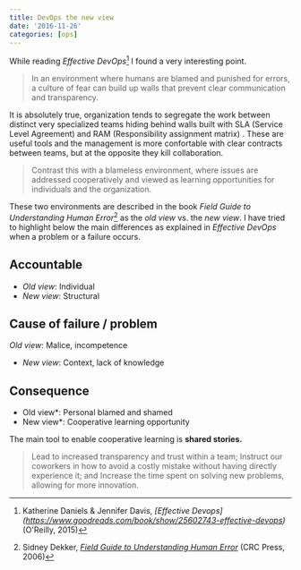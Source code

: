 ```yaml
---
title: DevOps the new view
date: '2016-11-26'
categories: [ops]
---
```


While reading *Effective DevOps*[^1] I found a very interesting point.

> In an environment where humans are blamed and punished for errors, a culture of fear can build up walls that prevent clear communication and transparency.

It is absolutely true, organization tends to segregate the work between distinct very specialized teams hiding behind walls built with SLA (Service Level Agreement)  and RAM (Responsibility assignment matrix) . These are useful tools and the management is more confortable with clear contracts between teams, but at the opposite they kill collaboration.

> Contrast this with a blameless environment, where issues are addressed cooperatively and viewed as learning opportunities for individuals and the organization.

These two environments are described in the book *Field Guide to Understanding Human Error*[^2] as the *old view* vs. the *new view*.
I have tried to highlight below the main differences as explained in *Effective DevOps* when a problem or a failure occurs.

## Accountable

* *Old view*: Individual
* *New view*: Structural

## Cause of failure / problem

*Old view*: Malice, incompetence
* *New view*: Context, lack of knowledge

## Consequence

* Old view*: Personal blamed and shamed
* New view*: Cooperative learning opportunity

The main tool to enable cooperative learning is **shared stories.**

> Lead to increased transparency and trust within a team;
> Instruct our coworkers in how to avoid a costly mistake without having directly experience it; and
> Increase the time spent on solving new problems, allowing for more innovation.

[^1]: Katherine Daniels & Jennifer Davis, *[Effective Devops] (https://www.goodreads.com/book/show/25602743-effective-devops)* (O'Reilly, 2015)
[^2]: Sidney Dekker, *[Field Guide to Understanding Human Error](https://www.goodreads.com/book/show/376964.Field_Guide_to_Understanding_Human_Error)* (CRC Press, 2006)
